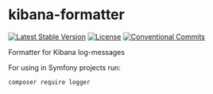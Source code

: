 # kibana-formatter

[![Latest Stable Version](https://poser.pugx.org/linkprofit-cpa/kibana-formatter/v/stable)](https://packagist.org/packages/linkprofit-cpa/kibana-formatter)
[![License](https://poser.pugx.org/linkprofit-cpa/chance/license)](https://packagist.org/packages/linkprofit-cpa/chance)
[![Conventional Commits][Conventional commits badge]][Conventional commits src]

Formatter for Kibana log-messages

For using in Symfony projects run:

    composer require logger

[Conventional commits src]: https://conventionalcommits.org
[Conventional commits badge]: https://img.shields.io/badge/Conventional%20Commits-1.0.0-yellow.svg
